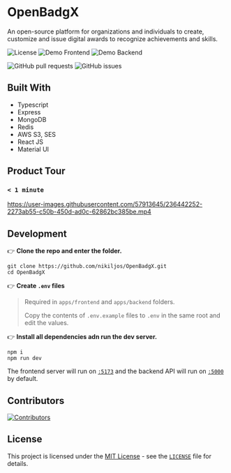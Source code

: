 # OpenBadgX

An open-source platform for organizations and individuals to create, customize and issue digital awards to recognize achievements and skills.

![License](https://img.shields.io/github/license/nikiljos/OpenBadgX?style=flat-square)
![Demo Frontend](https://img.shields.io/website?label=Demo%20Frontend&style=flat-square&up_message=up&url=https%3A%2F%2Fdemo.openbadgx.nikjos.in%2F)
![Demo Backend](https://img.shields.io/website?label=Demo%20API&style=flat-square&up_message=up&url=https%3A%2F%2Fopenbadgx-staging.up.railway.app%2Fping)

![GitHub pull requests](https://img.shields.io/github/issues-pr/nikiljos/OpenBadgX?label=Pull%20Requests&style=flat-square)
![GitHub issues](https://img.shields.io/github/issues/nikiljos/OpenBadgX?label=Issues&style=flat-square)

## Built With
- Typescript
- Express
- MongoDB
- Redis
- AWS S3, SES
- React JS
- Material UI

## Product Tour
### `< 1 minute`
https://user-images.githubusercontent.com/57913645/236442252-2273ab55-c50b-450d-ad0c-62862bc385be.mp4

## Development 

👉 **Clone the repo and enter the folder.**
```
git clone https://github.com/nikiljos/OpenBadgX.git 
cd OpenBadgX
```
👉 **Create `.env` files**
> Required in `apps/frontend` and `apps/backend` folders.  
>
> Copy the contents of `.env.example` files to `.env` in the same root and edit the values.

👉 **Install all dependencies adn run the dev server.**
```
npm i 
npm run dev
```
The frontend server will run on [`:5173`](http://localhost:5173) and the backend API will run on [`:5000`](http://localhost:5000) by default.

## Contributors
<div>
  <a href="https://github.com/nikiljos/OpenBadgX/graphs/contributors">
    <img src="https://contrib.rocks/image?repo=nikiljos/OpenBadgX&columns=15"
      alt="Contributors"/>
  </a>
</div>

## License
This project is licensed under the [MIT License](https://opensource.org/licenses/MIT) - see the [`LICENSE`](LICENSE) file for details.
